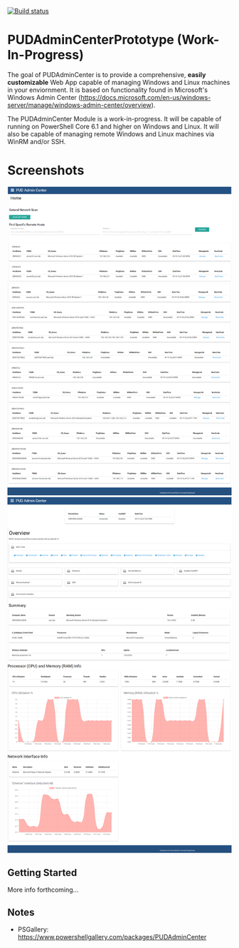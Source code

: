 [![Build status](https://ci.appveyor.com/api/projects/status/github/pldmgg/=master&svg=true)](https://ci.appveyor.com/project/pldmgg/PUDAdminCenter/branch/master)


# PUDAdminCenterPrototype (Work-In-Progress)

The goal of PUDAdminCenter is to provide a comprehensive, **easily customizable** Web App capable of managing Windows and Linux machines in your enviornment. It is based on functionality found in Microsoft's Windows Admin Center (https://docs.microsoft.com/en-us/windows-server/manage/windows-admin-center/overview).

The PUDAdminCenter Module is a work-in-progress. It will be capable of running on PowerShell Core 6.1 and higher on Windows and Linux. It will also be capable of managing remote Windows and Linux machines via WinRM and/or SSH.

# Screenshots

![Home](/Media/Home.png)
![Overview](/Media/Overview.png)

## Getting Started

More info forthcoming...

## Notes

* PSGallery: https://www.powershellgallery.com/packages/PUDAdminCenter
